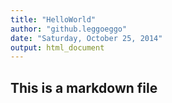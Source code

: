 ```yaml
---
title: "HelloWorld"
author: "github.leggoeggo"
date: "Saturday, October 25, 2014"
output: html_document
---
```


## This is a markdown file

